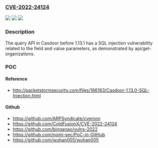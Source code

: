 ### [CVE-2022-24124](https://cve.mitre.org/cgi-bin/cvename.cgi?name=CVE-2022-24124)
![](https://img.shields.io/static/v1?label=Product&message=n%2Fa&color=blue)
![](https://img.shields.io/static/v1?label=Version&message=n%2Fa&color=blue)
![](https://img.shields.io/static/v1?label=Vulnerability&message=n%2Fa&color=brighgreen)

### Description

The query API in Casdoor before 1.13.1 has a SQL injection vulnerability related to the field and value parameters, as demonstrated by api/get-organizations.

### POC

#### Reference
- http://packetstormsecurity.com/files/166163/Casdoor-1.13.0-SQL-Injection.html

#### Github
- https://github.com/ARPSyndicate/cvemon
- https://github.com/ColdFusionX/CVE-2022-24124
- https://github.com/binganao/vulns-2022
- https://github.com/nomi-sec/PoC-in-GitHub
- https://github.com/wuhan005/wuhan005

